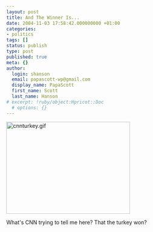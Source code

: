 ```yaml
---
layout: post
title: And The Winner Is...
date: 2004-11-03 17:58:42.000000000 +01:00
categories:
- politics
tags: []
status: publish
type: post
published: true
meta: {}
author:
  login: shanson
  email: papascott-wp@gmail.com
  display_name: PapaScott
  first_name: Scott
  last_name: Hanson
# excerpt: !ruby/object:Hpricot::Doc
  # options: {}
---
```

<p><a title="CNN.com Election 2004 - U.S. President" href="http://www.cnn.com/ELECTION/2004/pages/results/president/"><img alt="cnnturkey.gif" src="http://www.papascott.de/archives/fotos/cnnturkey.gif" width="327" height="243" border="0" /></a></p>
<p>What's CNN trying to tell me here? That the turkey won?</p>
